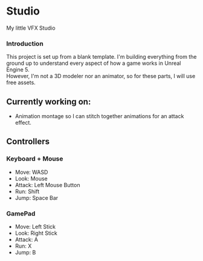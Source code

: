 # Studio
My little VFX Studio
### Introduction
This project is set up from a blank template. I'm building everything from the ground up to understand every aspect of how a game works in Unreal Engine 5.<br> 
However, I'm not a 3D modeler nor an animator, so for these parts, I will use free assets.

## Currently working on:
* Animation montage so I can stitch together animations for an attack effect.


## Controllers

### Keyboard + Mouse

* Move: WASD
* Look: Mouse
* Attack: Left Mouse Button
* Run: Shift
* Jump: Space Bar


### GamePad

* Move: Left Stick
* Look: Right Stick
* Attack: A
* Run: X
* Jump: B
